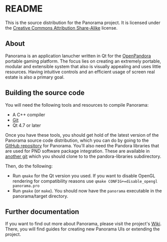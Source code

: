 README
======

This is the source distribution for the Panorama project. It is licensed under the
[Creative Commons Attribution Share-Alike][ccbysa] license.

About
-----

Panorama is an application lanucher written in Qt for the [OpenPandora][] portable
gaming platform. The focus lies on creating an extremely portable, modular and
extensible system that also is visually appealing and uses little resources. Having
intuitive controls and an efficient usage of screen real estate is also a primary
goal.

Building the source code
------------------------

You will need the following tools and resources to compile Panorama:

*   A C++ compiler
*   [Git][]
*   Qt 4.7 or later

Once you have these tools, you should get hold of the latest version of the
Panorama source code distribution, which you can do by going to the
[GitHub repository][github] for Panorama. You'll also need the Pandora
libraries that are used for PND software package integration. These are
available in [another git][pandora-libraries] which you should clone to
to the pandora-libraries subdirectory.

Then, do the following:

*   Run `qmake` for the Qt version you used. If you want to disable OpenGL
    rendering for compatibility reasons use `qmake CONFIG+=disable_opengl panorama.pro`
*   Run `gmake` (or `make`). You should now have the `panorama` executable in the panorama/target directory.

Further documentation
---------------------
If you want to find out more about Panorama, please visit the project's
[Wiki][]. There, you will find guides for creating new Panorama UIs or extending
the project.

[ccbysa]: http://creativecommons.org/licenses/by-sa/3.0/ (Creative Commons Attribution Share-Alike)
[openpandora]: http://openpandora.org/ (OpenPandora - The OMAP3 based Handheld)
[git]: http://git-scm.com/ (Git)
[github]: http://github.com/bzar/panorama (GitHub)
[pandora-libraries]: https://github.com/bzar/pandora-libraries
[wiki]: http://wiki.github.com/dflemstr/panorama (Wiki)
